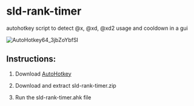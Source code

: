 # sld-rank-timer
autohotkey script to detect @x, @xd, @xd2 usage and cooldown in a gui

![AutoHotkey64_3jbZoYbfSI](https://github.com/user-attachments/assets/866f26ff-b91d-4596-b54d-966b1f108b81)


## Instructions:
1. Download [AutoHotkey](https://www.autohotkey.com/)

2. Download and extract sld-rank-timer.zip

3. Run the sld-rank-timer.ahk file
